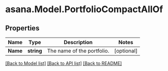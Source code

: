 
# asana.Model.PortfolioCompactAllOf

## Properties

Name | Type | Description | Notes
------------ | ------------- | ------------- | -------------
**Name** | **string** | The name of the portfolio. | [optional] 

[[Back to Model list]](../README.md#documentation-for-models)
[[Back to API list]](../README.md#documentation-for-api-endpoints)
[[Back to README]](../README.md)

